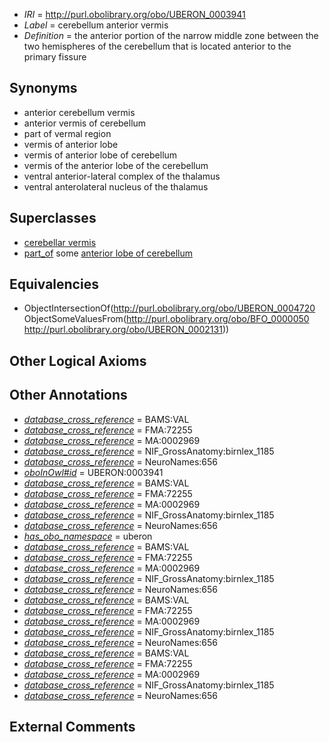  * *IRI* = http://purl.obolibrary.org/obo/UBERON_0003941
 * *Label* = cerebellum anterior vermis
 * *Definition* = the anterior portion of the narrow middle zone between the two hemispheres of the cerebellum that is located anterior to the primary fissure

## Synonyms

 * anterior cerebellum vermis
 * anterior vermis of cerebellum
 * part of vermal region
 * vermis of anterior lobe
 * vermis of anterior lobe of cerebellum
 * vermis of the anterior lobe of the cerebellum
 * ventral anterior-lateral complex of the thalamus
 * ventral anterolateral nucleus of the thalamus

## Superclasses

 * [cerebellar vermis](../../UBERON/20/UBERON_0004720.md)
 * [part_of](../../BFO/50/BFO_0000050.md) some [anterior lobe of cerebellum](../../UBERON/31/UBERON_0002131.md)

## Equivalencies

 * ObjectIntersectionOf(<http://purl.obolibrary.org/obo/UBERON_0004720> ObjectSomeValuesFrom(<http://purl.obolibrary.org/obo/BFO_0000050> <http://purl.obolibrary.org/obo/UBERON_0002131>))

## Other Logical Axioms


## Other Annotations

 * *[database_cross_reference](../../ef/oboInOwl#hasDbXref.md)* = BAMS:VAL
 * *[database_cross_reference](../../ef/oboInOwl#hasDbXref.md)* = FMA:72255
 * *[database_cross_reference](../../ef/oboInOwl#hasDbXref.md)* = MA:0002969
 * *[database_cross_reference](../../ef/oboInOwl#hasDbXref.md)* = NIF_GrossAnatomy:birnlex_1185
 * *[database_cross_reference](../../ef/oboInOwl#hasDbXref.md)* = NeuroNames:656
 * *[oboInOwl#id](../../id/oboInOwl#id.md)* = UBERON:0003941
 * *[database_cross_reference](../../ef/oboInOwl#hasDbXref.md)* = BAMS:VAL
 * *[database_cross_reference](../../ef/oboInOwl#hasDbXref.md)* = FMA:72255
 * *[database_cross_reference](../../ef/oboInOwl#hasDbXref.md)* = MA:0002969
 * *[database_cross_reference](../../ef/oboInOwl#hasDbXref.md)* = NIF_GrossAnatomy:birnlex_1185
 * *[database_cross_reference](../../ef/oboInOwl#hasDbXref.md)* = NeuroNames:656
 * *[has_obo_namespace](../../ce/oboInOwl#hasOBONamespace.md)* = uberon
 * *[database_cross_reference](../../ef/oboInOwl#hasDbXref.md)* = BAMS:VAL
 * *[database_cross_reference](../../ef/oboInOwl#hasDbXref.md)* = FMA:72255
 * *[database_cross_reference](../../ef/oboInOwl#hasDbXref.md)* = MA:0002969
 * *[database_cross_reference](../../ef/oboInOwl#hasDbXref.md)* = NIF_GrossAnatomy:birnlex_1185
 * *[database_cross_reference](../../ef/oboInOwl#hasDbXref.md)* = NeuroNames:656
 * *[database_cross_reference](../../ef/oboInOwl#hasDbXref.md)* = BAMS:VAL
 * *[database_cross_reference](../../ef/oboInOwl#hasDbXref.md)* = FMA:72255
 * *[database_cross_reference](../../ef/oboInOwl#hasDbXref.md)* = MA:0002969
 * *[database_cross_reference](../../ef/oboInOwl#hasDbXref.md)* = NIF_GrossAnatomy:birnlex_1185
 * *[database_cross_reference](../../ef/oboInOwl#hasDbXref.md)* = NeuroNames:656
 * *[database_cross_reference](../../ef/oboInOwl#hasDbXref.md)* = BAMS:VAL
 * *[database_cross_reference](../../ef/oboInOwl#hasDbXref.md)* = FMA:72255
 * *[database_cross_reference](../../ef/oboInOwl#hasDbXref.md)* = MA:0002969
 * *[database_cross_reference](../../ef/oboInOwl#hasDbXref.md)* = NIF_GrossAnatomy:birnlex_1185
 * *[database_cross_reference](../../ef/oboInOwl#hasDbXref.md)* = NeuroNames:656

## External Comments

